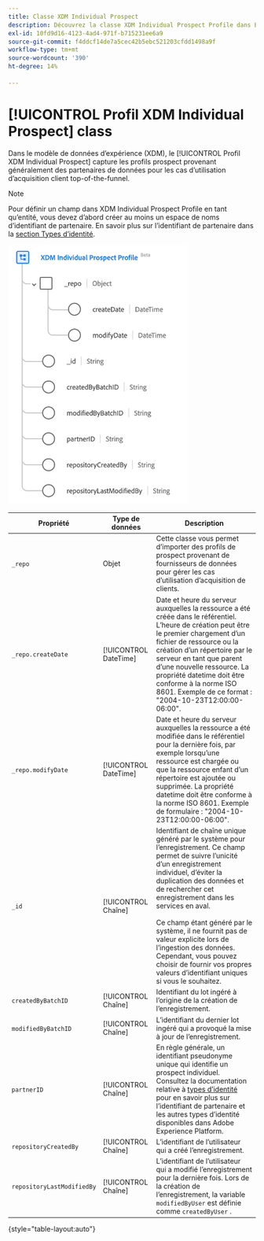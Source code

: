 ```yaml
---
title: Classe XDM Individual Prospect
description: Découvrez la classe XDM Individual Prospect Profile dans Experience Data Model (XDM).
exl-id: 10fd9d16-4123-4ad4-971f-b715231ee6a9
source-git-commit: f4ddcf14de7a5cec42b5ebc521203cfdd1498a9f
workflow-type: tm+mt
source-wordcount: '390'
ht-degree: 14%

---
```


# [!UICONTROL Profil XDM Individual Prospect] class

Dans le modèle de données d’expérience (XDM), le [!UICONTROL Profil XDM Individual Prospect] capture les profils prospect provenant généralement des partenaires de données pour les cas d’utilisation d’acquisition client top-of-the-funnel.

>[!NOTE]
>
>Pour définir un champ dans XDM Individual Prospect Profile en tant qu’entité, vous devez d’abord créer au moins un espace de noms d’identifiant de partenaire. En savoir plus sur l’identifiant de partenaire dans la [section Types d’identité](../../identity-service/features/namespaces.md).

![Schéma de la classe XDM Prospect.](../images/classes/individual-prospect-profile.png)

| Propriété | Type de données | Description |
| --- | --- | --- |
| `_repo` | Objet | Cette classe vous permet d’importer des profils de prospect provenant de fournisseurs de données pour gérer les cas d’utilisation d’acquisition de clients. |
| `_repo.createDate` | [!UICONTROL DateTime] | Date et heure du serveur auxquelles la ressource a été créée dans le référentiel. L’heure de création peut être le premier chargement d’un fichier de ressource ou la création d’un répertoire par le serveur en tant que parent d’une nouvelle ressource. La propriété datetime doit être conforme à la norme ISO 8601. Exemple de ce format : &quot;2004-10-23T12:00:00-06:00&quot;. |
| `_repo.modifyDate` | [!UICONTROL DateTime] | Date et heure du serveur auxquelles la ressource a été modifiée dans le référentiel pour la dernière fois, par exemple lorsqu’une ressource est chargée ou que la ressource enfant d’un répertoire est ajoutée ou supprimée. La propriété datetime doit être conforme à la norme ISO 8601. Exemple de formulaire : &quot;2004-10-23T12:00:00-06:00&quot;. |
| `_id` | [!UICONTROL Chaîne] | Identifiant de chaîne unique généré par le système pour l’enregistrement. Ce champ permet de suivre l’unicité d’un enregistrement individuel, d’éviter la duplication des données et de rechercher cet enregistrement dans les services en aval.<br><br>Ce champ étant généré par le système, il ne fournit pas de valeur explicite lors de l’ingestion des données. Cependant, vous pouvez choisir de fournir vos propres valeurs d’identifiant uniques si vous le souhaitez. |
| `createdByBatchID` | [!UICONTROL Chaîne] | Identifiant du lot ingéré à l’origine de la création de l’enregistrement. |
| `modifiedByBatchID` | [!UICONTROL Chaîne] | L’identifiant du dernier lot ingéré qui a provoqué la mise à jour de l’enregistrement. |
| `partnerID` | [!UICONTROL Chaîne] | En règle générale, un identifiant pseudonyme unique qui identifie un prospect individuel. Consultez la documentation relative à [types d’identité](../../identity-service/features/namespaces.md#identity-type) pour en savoir plus sur l’identifiant de partenaire et les autres types d’identité disponibles dans Adobe Experience Platform. |
| `repositoryCreatedBy` | [!UICONTROL Chaîne] | L’identifiant de l’utilisateur qui a créé l’enregistrement. |
| `repositoryLastModifiedBy` | [!UICONTROL Chaîne] | L’identifiant de l’utilisateur qui a modifié l’enregistrement pour la dernière fois. Lors de la création de l’enregistrement, la variable `modifiedByUser` est définie comme `createdByUser` . |

{style="table-layout:auto"}
